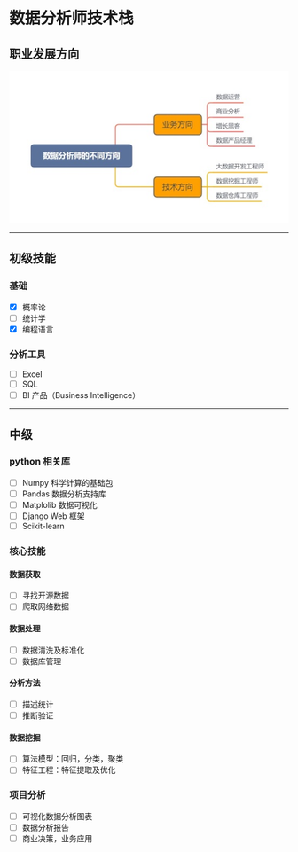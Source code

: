 # 数据分析师技术栈

## 职业发展方向

![](./职业方向.jpeg)

---

## 初级技能

### 基础

- [x] 概率论
- [ ] 统计学
- [x] 编程语言

### 分析工具

- [ ] Excel
- [ ] SQL
- [ ] BI 产品（Business Intelligence）

---

## 中级

### python 相关库

- [ ] Numpy 科学计算的基础包
- [ ] Pandas 数据分析支持库
- [ ] Matplolib 数据可视化
- [ ] Django Web 框架
- [ ] Scikit-learn

### 核心技能

#### 数据获取

- [ ] 寻找开源数据
- [ ] 爬取网络数据

#### 数据处理

- [ ] 数据清洗及标准化
- [ ] 数据库管理

#### 分析方法

- [ ] 描述统计
- [ ] 推断验证

#### 数据挖掘

- [ ] 算法模型：回归，分类，聚类
- [ ] 特征工程：特征提取及优化

### 项目分析

- [ ] 可视化数据分析图表
- [ ] 数据分析报告
- [ ] 商业决策，业务应用
